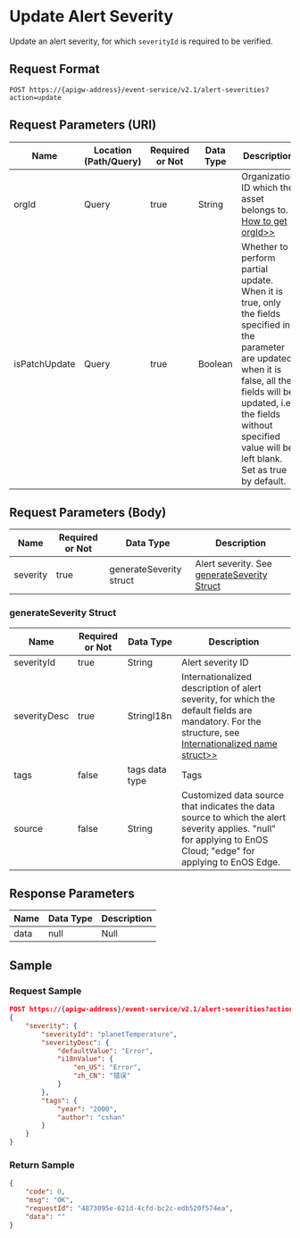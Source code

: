 # Update Alert Severity

Update an alert severity, for which `severityId` is required to be verified.

## Request Format

```
POST https://{apigw-address}/event-service/v2.1/alert-severities?action=update
```

## Request Parameters (URI)

| Name | Location (Path/Query) | Required or Not | Data Type | Description |
|---------------|------------------|----------|-----------|--------------|
| orgId         | Query            | true     | String    | Organization ID which the asset belongs to. [How to get orgId>>](/docs/api/en/latest/api_faqs#how-to-get-organization-id-orgid-orgid) |
|isPatchUpdate|Query|true|Boolean|Whether to perform partial update. <br>When it is true, only the fields specified in the parameter are updated; <br>when it is false, all the fields will be updated, i.e. the fields without specified value will be left blank. Set as true by default. |


## Request Parameters (Body)
| Name            | Required or Not | Data Type | Description |
|------|-----------------|-----------|-------------|
| severity |  true  |  generateSeverity struct  |  Alert severity. See [generateSeverity Struct](update_alert_severity#generateseverity-struct-generateseverity) |


### generateSeverity Struct <generateseverity>

| Name | Required or Not | Data Type | Description                         |
|--------------|--------------|--------------|-------------------------------------|
| severityId   | true         | String       | Alert severity ID                        |
| severityDesc | true         | StringI18n   | Internationalized description of alert severity, for which the default fields are mandatory. For the structure, see [Internationalized name struct>>](/docs/api/en/latest/api_faqs.html#internationalized-name-struct) |
| tags         | false        | tags data type | Tags |
| source |false| String |Customized data source that indicates the data source to which the alert severity applies. "null" for applying to EnOS Cloud; "edge" for applying to EnOS Edge.|


## Response Parameters

| Name | Data Type     | Description          |
|-------|----------------|---------------------------|
|data   |   null  | Null   |



## Sample

### Request Sample

```json
POST https://{apigw-address}/event-service/v2.1/alert-severities?action=update&orgId=1c499110e8800000&isPatchUpdate=false
{
	"severity": {
		"severityId": "planetTemperature",
		"severityDesc": {
			"defaultValue": "Error",
			"i18nValue": {
				"en_US": "Error",
				"zh_CN": "错误"
			}
		},
		"tags": {
			"year": "2000",
			"author": "cshan"
		}
	}
}
```

### Return Sample

```json
{
	"code": 0,
	"msg": "OK",
	"requestId": "4873095e-621d-4cfd-bc2c-edb520f574ea",
	"data": ""
}
```
